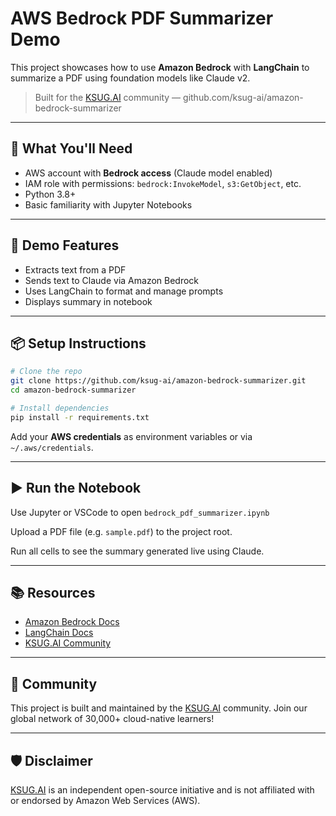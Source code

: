 # AWS Bedrock PDF Summarizer Demo

This project showcases how to use **Amazon Bedrock** with **LangChain** to summarize a PDF using foundation models like Claude v2.

> Built for the [KSUG.AI](https://ksug.ai) community — github.com/ksug-ai/amazon-bedrock-summarizer

---

## 🔧 What You'll Need

- AWS account with **Bedrock access** (Claude model enabled)
- IAM role with permissions: `bedrock:InvokeModel`, `s3:GetObject`, etc.
- Python 3.8+
- Basic familiarity with Jupyter Notebooks

---

## 🧪 Demo Features

- Extracts text from a PDF
- Sends text to Claude via Amazon Bedrock
- Uses LangChain to format and manage prompts
- Displays summary in notebook

---

## 📦 Setup Instructions

```bash
# Clone the repo
git clone https://github.com/ksug-ai/amazon-bedrock-summarizer.git
cd amazon-bedrock-summarizer

# Install dependencies
pip install -r requirements.txt
```

Add your **AWS credentials** as environment variables or via `~/.aws/credentials`.

---

## ▶️ Run the Notebook

Use Jupyter or VSCode to open `bedrock_pdf_summarizer.ipynb`

Upload a PDF file (e.g. `sample.pdf`) to the project root.

Run all cells to see the summary generated live using Claude.

---

## 📚 Resources

- [Amazon Bedrock Docs](https://docs.aws.amazon.com/bedrock/)
- [LangChain Docs](https://docs.langchain.com/docs/integrations/providers/bedrock)
- [KSUG.AI Community](https://linktr.ee/ksug.ai)

---

## 💬 Community

This project is built and maintained by the [KSUG.AI](https://ksug.ai) community.
Join our global network of 30,000+ cloud-native learners!

---

## 🛡 Disclaimer

[KSUG.AI](https://ksug.ai) is an independent open-source initiative and is not affiliated with or endorsed by Amazon Web Services (AWS).
